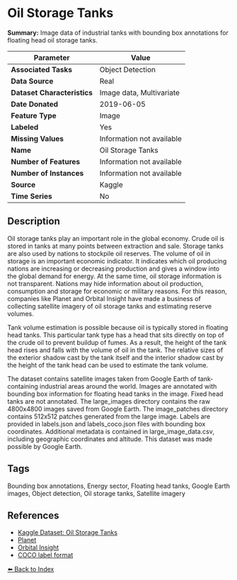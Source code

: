 # Oil Storage Tanks

**Summary:** Image data of industrial tanks with bounding box annotations for floating head oil storage tanks.

| Parameter | Value |
| --- | --- |
| **Associated Tasks** | Object Detection |
| **Data Source** | Real |
| **Dataset Characteristics** | Image data, Multivariate |
| **Date Donated** | 2019-06-05 |
| **Feature Type** | Image |
| **Labeled** | Yes |
| **Missing Values** | Information not available |
| **Name** | Oil Storage Tanks |
| **Number of Features** | Information not available |
| **Number of Instances** | Information not available |
| **Source** | Kaggle |
| **Time Series** | No |

## Description

Oil storage tanks play an important role in the global economy. Crude oil is stored in tanks at many points between extraction and sale. Storage tanks are also used by nations to stockpile oil reserves. The volume of oil in storage is an important economic indicator. It indicates which oil producing nations are increasing or decreasing production and gives a window into the global demand for energy. At the same time, oil storage information is not transparent. Nations may hide information about oil production, consumption and storage for economic or military reasons. For this reason, companies like Planet and Orbital Insight have made a business of collecting satellite imagery of oil storage tanks and estimating reserve volumes.

Tank volume estimation is possible because oil is typically stored in floating head tanks. This particular tank type has a head that sits directly on top of the crude oil to prevent buildup of fumes. As a result, the height of the tank head rises and falls with the volume of oil in the tank. The relative sizes of the exterior shadow cast by the tank itself and the interior shadow cast by the height of the tank head can be used to estimate the tank volume.

The dataset contains satellite images taken from Google Earth of tank-containing industrial areas around the world. Images are annotated with bounding box information for floating head tanks in the image. Fixed head tanks are not annotated. The large_images directory contains the raw 4800x4800 images saved from Google Earth. The image_patches directory contains 512x512 patches generated from the large image. Labels are provided in labels.json and labels_coco.json files with bounding box coordinates. Additional metadata is contained in large_image_data.csv, including geographic coordinates and altitude. This dataset was made possible by Google Earth.

## Tags

Bounding box annotations, Energy sector, Floating head tanks, Google Earth images, Object detection, Oil storage tanks, Satellite imagery

## References

- [Kaggle Dataset: Oil Storage Tanks](https://www.kaggle.com/datasets/towardsentropy/oil-storage-tanks)
- [Planet](https://www.planet.com/)
- [Orbital Insight](https://orbitalinsight.com/)
- [COCO label format](http://cocodataset.org/#format-data)

[⬅️ Back to Index](../README.md)
